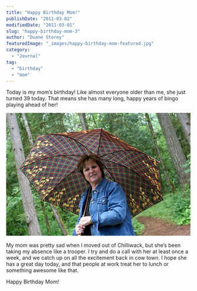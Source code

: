 ```yaml
---
title: "Happy Birthday Mom!"
publishDate: "2011-03-02"
modifiedDate: "2011-03-01"
slug: "happy-birthday-mom-3"
author: "Duane Storey"
featuredImage: "_images/happy-birthday-mom-featured.jpg"
category:
  - "Journal"
tag:
  - "birthday"
  - "mom"
---
```


Today is my mom’s birthday! Like almost everyone older than me, she just turned 39 today. That means she has many long, happy years of bingo playing ahead of her!

[![](_images/happy-birthday-mom-1.jpg "3355343980_f2673859e0_z")](_images/happy-birthday-mom-1.jpg)

My mom was pretty sad when I moved out of Chilliwack, but she’s been taking my absence like a trooper. I try and do a call with her at least once a week, and we catch up on all the excitement back in cow town. I hope she has a great day today, and that people at work treat her to lunch or something awesome like that.

Happy Birthday Mom!